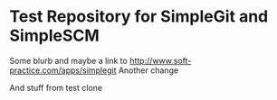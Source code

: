 Test Repository for SimpleGit and SimpleSCM
====
Some blurb and maybe a link to http://www.soft-practice.com/apps/simplegit
Another change

And stuff from test clone

